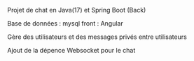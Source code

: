 Projet de chat en Java(17) et Spring Boot (Back)

Base de données : mysql
front : Angular

Gère des utilisateurs et des messages privés entre utilisateurs

Ajout de la dépence Websocket pour le chat